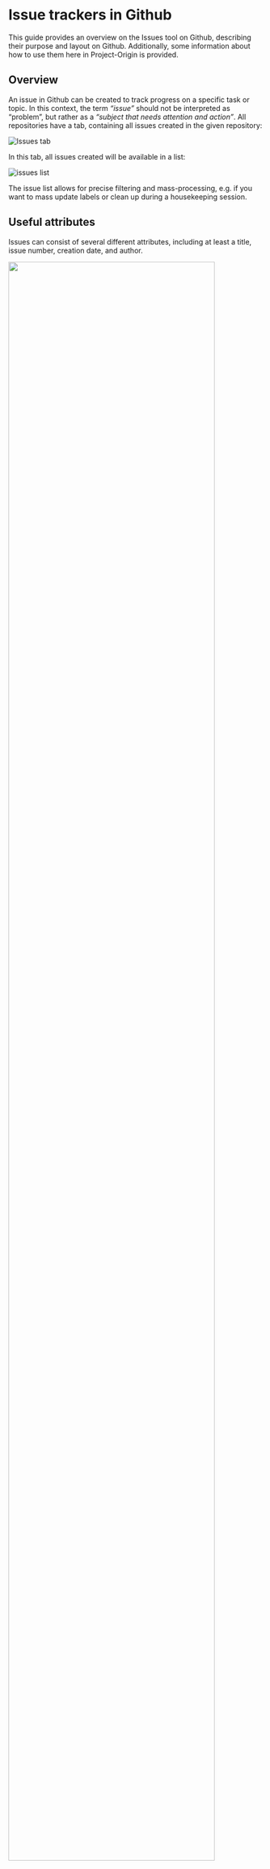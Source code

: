# Issue trackers in Github
This guide provides an overview on the Issues tool on Github, describing their purpose and layout on Github. Additionally, some information about how to use them here in Project-Origin is provided.  

## Overview
An issue in Github can be created to track progress on a specific task or topic. 
In this context, the term _“issue”_ should not be interpreted as “problem”, but rather as a _“subject that needs attention and action”_. 
All repositories have a tab, containing all issues created in the given repository:

![Issues tab](https://github.com/project-origin/origin-collaboration/blob/main/docs/figures/issues.png)

In this tab, all issues created will be available in a list:

![issues list](https://github.com/project-origin/origin-collaboration/blob/main/docs/figures/issues-list.png)

The issue list allows for precise filtering and mass-processing, e.g. if you want to mass update labels or clean up during a housekeeping session.

## Useful attributes
Issues can consist of several different attributes, including at least a title, issue number, creation date, and author.

<img src="https://github.com/project-origin/origin-collaboration/blob/main/docs/figures/issue-example.png" width="90%"/>

Attributes that are useful when working with issues are 'assignees', who are the ones responsible for ensuring progress on the issue, and 'labels', which can help indicate the type of issue.

<img src="https://github.com/project-origin/origin-collaboration/blob/main/docs/figures/attributes.png" width="30%"/>

If you wish to change, add or delete a label, click on the gear icon next to it (In the [_quick issue view_](#handling-issues-directly-in-the-projects-view) click on the label). 

As work on the issue progresses, Actions related to the issue will be visible in the issue item:

<img src="https://github.com/project-origin/origin-collaboration/blob/main/docs/figures/issues-biggerindividualview.png" width="75%"/>

If there are pull requests in the Github Organization related to the issue, these can be linked to the issue, to track progress on these as well:

<img src="https://github.com/project-origin/origin-collaboration/blob/main/docs/figures/link-to-pr.png" width="30%"/>

To make sure to follow progress on issues relevant to you, you can subscribe to an issue, to get notifications whenever an update happens. 

<img src="https://github.com/project-origin/origin-collaboration/blob/main/docs/figures/subscribe.png" width="30%"/>!

If you are mentioned in an issue or have created it, you will be automatically notified.

## Mentioning, notifying people and tasks, and cross-referencing
You can cross-reference all content everywhere by just putting # and the issue number or pull request number in your text. 
If you do, the referenced element will get a link to the referencing element. 
As an example: If you write _"#90"_ you reference the pull request that initially created this document. 

<img src="https://github.com/project-origin/origin-collaboration/blob/main/docs/figures/tagging-pr.png" width="70%"/>
 
The same works for people. 
You can reference them using @ and their username. For example _@lenucksi_ or _@lauranolling_.

<img src="https://github.com/project-origin/origin-collaboration/blob/main/docs/figures/tagging-person.png" width="70%"/>

## Issues in Projects views
As an alternative to the full list of issues in the Issues tab, issues can be put into customized Project views, a list of which is found under the Projects tab:

![issues in projects](https://github.com/project-origin/origin-collaboration/blob/main/docs/figures/projects.png)

In Projects, the advantage is that you can make your own custom views, and sort the issues by issues by topic, priority, status, and others. 
Projects can be viewed either as a KANBAN (see also: Trello) style board or as a list. 

Note that you can add _items_ in the Projects views. 
These will be created as _draft issues_. 
However, these are local to the project board and have very little features. 
There's a button in the _draft issue_ to convert them to a "real" issue.

The Projects views also offer you a _quick issue view_ if you click on an issue's title:

![issue view](https://github.com/project-origin/origin-collaboration/blob/main/docs/figures/projects-list-inline-issueview.png)

To learn more about the Github Projects feature, you can take a look at the [Projects Guide](https://github.com/project-origin/origin-collaboration/tree/main/guides/projects.md).

## Task Lists using Issues
Creating task lists to keep track of progress on a specific block of work can be very useful. You can use issues to divide a larger task into smaller to-do's and track progress on these to-do's using Github's Task List feature:

<img src="https://github.com/project-origin/origin-collaboration/blob/main/docs/figures/issues_task_list.png" width="70%"/>

When adding tasks you can either tag existing issues, or — when you have written down your to-do's — convert these to issues:

<img src="https://github.com/project-origin/origin-collaboration/blob/main/docs/figures/issues_task_issue_tag_issue.png" width="70%"/>
<img src="https://github.com/project-origin/origin-collaboration/blob/main/docs/figures/issues_task_issue_create.png" width="70%"/>

When you navigate to one of the issues linked in the task list, Github will show the issue number of the task list:

<img src="https://github.com/project-origin/origin-collaboration/blob/main/docs/figures/issues_task_tracked_by.png" width="50%"/>

Github will automatically keep track of the tasks, so when issues are closed, they will automatically be marked as "complete" in the task list. Alternatively, you can mark tasks as complete, by clicking the checkbox. The number of task completed is shown in the issue containing the task list:

<img src="https://github.com/project-origin/origin-collaboration/blob/main/docs/figures/issues_task_tracking.png" width="70%"/>

You can create a task list, by using the [issue template](https://github.com/project-origin/origin-collaboration/issues/new/choose) made for this purpose. 

For more information about Github Task Lists, you can take a look at [Github's official Documentation on task lists](https://docs.github.com/en/get-started/writing-on-github/working-with-advanced-formatting/about-task-lists).

## Issue Templates

To use issues in Project Origin, we have set up some issue templates, to make sure that all the relevant information will be included, and that it is easier to find the issues to people for whom it is relevant. Take a look at the [Issue templates here](https://github.com/project-origin/origin-collaboration/issues/new/choose).
